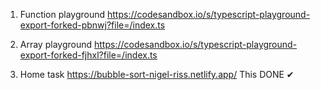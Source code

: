 1. Function playground
https://codesandbox.io/s/typescript-playground-export-forked-pbnwj?file=/index.ts

2. Array playground
https://codesandbox.io/s/typescript-playground-export-forked-fjhxl?file=/index.ts

3. Home task
https://bubble-sort-nigel-riss.netlify.app/
This DONE ✔
